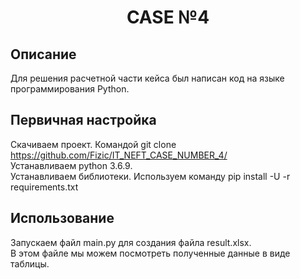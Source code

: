 <h1 align="center">CASE №4</h1>
<h2 align="center">
  
## Описание
Для решения расчетной части кейса был написан код на языке программирования Python. 

## Первичная настройка
  Скачиваем проект. Командой git clone https://github.com/Fizic/IT_NEFT_CASE_NUMBER_4/ <br />
  Устанавливаем python 3.6.9.<br />
  Устанавливаем библиотеки. Используем команду pip install -U -r requirements.txt <br />
## Использование
  Запускаем файл main.py для создания файла result.xlsx.<br />
  В этом файле мы можем посмотреть полученные данные в виде таблицы.<br />
  <br />

